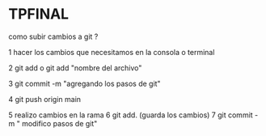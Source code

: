 # TPFINAL
como subir cambios a git ?

1 hacer los cambios que necesitamos en la consola o terminal

2 git add o git add "nombre del archivo"

3 git commit -m "agregando los pasos de git"

4 git push origin main 

5 realizo cambios en la rama
6 git add. (guarda los cambios)
7 git commit -m " modifico pasos de git"

